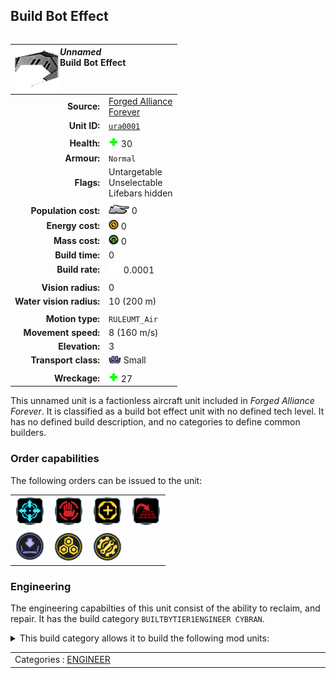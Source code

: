 Build Bot Effect
----
<table align="right">
    <thead>
        <tr>
            <th align="left" colspan="2">
                <img align="left" src="icons/units/URA0001_icon.png" title="The unit icon" /><i>Unnamed</i><br />Build Bot Effect
            </th>
        </tr>
    </thead>
    <tbody>
        <tr>
            <td align="right"><strong>Source:</strong></td>
            <td><a href="Forged Alliance Forever">Forged Alliance<br />Forever</a></td>
        </tr>
        <tr>
            <td align="right"><strong>Unit ID:</strong></td>
            <td><a href="https://github.com/FAForever/fa/D:/faf-development/fa/units/URA0001/URA0001_unit.bp"><code>ura0001</code></a></td>
        </tr>
        <tr><td align="center" colspan="2"></td></tr>
        <tr>
            <td align="right"><strong>Health:</strong></td>
            <td><img src="icons/health.png" title="Health" /> 30</td>
        </tr>
        <tr>
            <td align="right"><strong>Armour:</strong></td>
            <td><code>Normal</code></td>
        </tr>
        <tr>
            <td align="right"><strong>Flags:</strong></td>
            <td>Untargetable<br />Unselectable<br />Lifebars hidden</td>
        </tr>
        <tr><td align="center" colspan="2"></td></tr>
        <tr>
            <td align="right"><strong>Population cost:</strong></td>
            <td><img src="icons/tank.png" title="Unit" /> 0</td>
        </tr>
        <tr>
            <td align="right"><strong>Energy cost:</strong></td>
            <td><img src="icons/energy.png" title="Energy" /> 0</td>
        </tr>
        <tr>
            <td align="right"><strong>Mass cost:</strong></td>
            <td><img src="icons/mass.png" title="Mass" /> 0</td>
        </tr>
        <tr>
            <td align="right"><strong>Build time:</strong></td>
            <td>0</td>
        </tr>
        <tr>
            <td align="right"><strong>Build rate:</strong></td>
            <td><img src="icons/build.png" title="Build" /> 0.0001</td>
        </tr>
        <tr><td align="center" colspan="2"></td></tr>
        <tr>
            <td align="right"><strong>Vision radius:</strong></td>
            <td>0</td>
        </tr>
        <tr>
            <td align="right"><strong>Water vision radius:</strong></td>
            <td> <span title="0.20 km, 0.12 mi">10 (200 m)</span></td>
        </tr>
        <tr><td align="center" colspan="2"></td></tr>
        <tr>
            <td align="right"><strong>Motion type:</strong></td>
            <td><code>RULEUMT_Air</code></td>
        </tr>
        <tr>
            <td align="right"><strong>Movement speed:</strong></td>
            <td> <span title="576 km/h, 358 mph">8 (160 m/s)</span></td>
        </tr>
        <tr>
            <td align="right"><strong>Elevation:</strong></td>
            <td>3</td>
        </tr>
        <tr>
            <td align="right"><strong>Transport class:</strong></td>
            <td><img src="icons/attached.png" title="Attached" /> Small</td>
        </tr>
        <tr><td align="center" colspan="2"></td></tr>
        <tr>
            <td align="right"><strong>Wreckage:</strong></td>
            <td><img src="icons/health.png" title="Health" /> 27</td>
        </tr>
    </tbody>
</table>

This unnamed unit is a factionless aircraft unit included in *Forged Alliance Forever*.
It is classified as a build bot effect unit with no defined tech level. It has no defined build description, and no categories to define common builders.

### Order capabilities
The following orders can be issued to the unit:
<table>
<td><img float="left" src="icons/orders/move.png" title="Move" /></td>
<td><img float="left" src="icons/orders/stop.png" title="Stop" /></td>
<td><img float="left" src="icons/orders/guard.png" title="Assist" /></td>
<td><img float="left" src="icons/orders/stand-ground.png" title="Fire State" /></td>
<tr>
<td><img float="left" src="icons/orders/load.png" title="Call Transport
Load into or onto another unit" /></td>
<td><img float="left" src="icons/orders/reclaim.png" title="Reclaim" /></td>
<td><img float="left" src="icons/orders/repair.png" title="Repair" /></td>
</table>

### Engineering
The engineering capabilties of this unit consist of the ability to reclaim, and repair.
It has the build category <code>BUILTBYTIER1ENGINEER CYBRAN</code>. 
<details>
<summary>This build category allows it to build the following mod units:

</summary>

<table>
    <tr>
        <td rowspan="2"><img src="icons/T1.png" title="T1" /></td>
        <td><a href="URB0101"><img src="icons/units/URB0101_icon.png" title="Tech 1 Land Factory" width="64px" /></a></td>
        <td><a href="URB0102"><img src="icons/units/URB0102_icon.png" title="Tech 1 Air Factory" width="64px" /></a></td>
        <td><a href="URB0103"><img src="icons/units/URB0103_icon.png" title="Tech 1 Naval Factory" width="64px" /></a></td>
        <td><a href="URB1103"><img src="icons/units/URB1103_icon.png" title="Tech 1 Mass Extractor" width="64px" /></a></td>
        <td><a href="URB1106"><img src="icons/units/URB1106_icon.png" title="Tech 1 Mass Storage" width="64px" /></a></td>
        <td><a href="URB1101"><img src="icons/units/URB1101_icon.png" title="Tech 1 Power Generator" width="64px" /></a></td>
        <td><a href="URB1102"><img src="icons/units/URB1102_icon.png" title="Tech 1 Hydrocarbon Power Plant" width="64px" /></a></td>
        <td><a href="URB1105"><img src="icons/units/URB1105_icon.png" title="Tech 1 Energy Storage" width="64px" /></a></td>
    </tr>
    <tr>
        <td><a href="URB2101"><img src="icons/units/URB2101_icon.png" title="Tech 1 Point Defense" width="64px" /></a></td>
        <td><a href="URB2104"><img src="icons/units/URB2104_icon.png" title="Tech 1 Anti-Air Turret" width="64px" /></a></td>
        <td><a href="URB2109"><img src="icons/units/URB2109_icon.png" title="Tech 1 Torpedo Launcher" width="64px" /></a></td>
        <td><a href="URB5101"><img src="icons/units/URB5101_icon.png" title="Tech 1 Wall Section" width="64px" /></a></td>
        <td><a href="URB5202"><img src="icons/units/URB5202_icon.png" title="Tech 1 Air Staging Facility" width="64px" /></a></td>
        <td><a href="URB3101"><img src="icons/units/URB3101_icon.png" title="Tech 1 Radar System" width="64px" /></a></td>
        <td><a href="URB3102"><img src="icons/units/URB3102_icon.png" title="Tech 1 Sonar System" width="64px" /></a></td>
    </tr>
</table>

</details>


<table align="center">
<td width="1215px">Categories : 
<a href="_categories.ENGINEER">ENGINEER</a></td>
</table>
